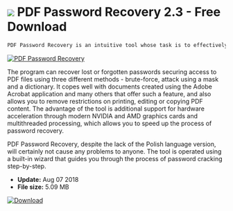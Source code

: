 # ![](https://cdn.softexe.net/static/icon/6/pdf-password-recovery-9933.png) PDF Password Recovery 2.3 - Free Download

```sh
PDF Password Recovery is an intuitive tool whose task is to effectively break passwords in PDF documents.
```
[![PDF Password Recovery](https://gallery.dpcdn.pl/imgc/Tools/83961/g_-_420x350_1.5_-_x5bdd0bd2-76c0-4b8d-a1f2-4ba01e3c30b3.png)](https://softexe.net/win/security-privacy/passwords/pdf-password-recovery:aacc.html)

The program can recover lost or forgotten passwords securing access to PDF files using three different methods - brute-force, attack using a mask and a dictionary. It copes well with documents created using the Adobe Acrobat application and many others that offer such a feature, and also allows you to remove restrictions on printing, editing or copying PDF content. The advantage of the tool is additional support for hardware acceleration through modern NVIDIA and AMD graphics cards and multithreaded processing, which allows you to speed up the process of password recovery.
 
 PDF Password Recovery, despite the lack of the Polish language version, will certainly not cause any problems to anyone. The tool is operated using a built-in wizard that guides you through the process of password cracking step-by-step.


- **Update:** Aug 07 2018
- **File size:** 5.09 MB

[![Download](https://cdn.softexe.net/static/img/download.png)](https://softexe.net/win/security-privacy/passwords/pdf-password-recovery:aacc.html)

